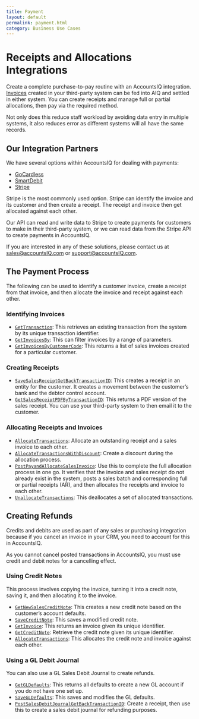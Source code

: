 ```yaml
---
title: Payment
layout: default
permalink: payment.html
category: Business Use Cases
---
```

# Receipts and Allocations Integrations

Create a complete purchase-to-pay routine with an AccountsIQ integration. [Invoices](sales.html) created in your third-party system can be fed into AIQ and settled in either system. You can create receipts and manage full or partial allocations, then pay via the required method. 

Not only does this reduce staff workload by avoiding data entry in multiple systems, it also reduces error as different systems will all have the same records.

## Our Integration Partners
We have several options within AccountsIQ for dealing with payments:

- [GoCardless](https://gocardless.com/)
- [SmartDebit](https://www.accountsiq.com/features/integrations/smartdebit/)
- [Stripe](https://www.accountsiq.com/features/integrations/stripe-payments/)
  
Stripe is the most commonly used option. Stripe can identify the invoice and its customer and then create a receipt. The receipt and invoice then get allocated against each other.

Our API can read and write data to Stripe to create payments for customers to make in their third-party system, or we can read data from the Stripe API to create payments in AccountsIQ. 

If you are interested in any of these solutions, please contact us at [sales@accountsIQ.com](mailto:sales@accountsIQ.com) or [support@accountsIQ.com](mailto:support@accountsIQ.com).

## The Payment Process
The following can be used to identify a customer invoice, create a receipt from that invoice, and then allocate the invoice and receipt against each other.

### Identifying Invoices
- [`GetTransaction`](https://github.com/accountsIQ/API-Wiki/wiki/GetTransaction): This retrieves an existing transaction from the system by its unique transaction identifier.
- [`GetInvoicesBy`](https://github.com/accountsIQ/API-Wiki/wiki/GetInvoicesBy): This can filter invoices by a range of parameters.
- [`GetInvoicesByCustomerCode`](https://github.com/accountsIQ/API-Wiki/wiki/GetInvoicesByCustomerCode): This returns a list of sales invoices created for a particular customer.

### Creating Receipts
- [`SaveSalesReceiptGetBackTransactionID`](https://github.com/accountsIQ/API-Wiki/wiki/SaveSalesReceiptGetBackTransactionID): This creates a receipt in an entity for the customer. It creates a movement between the customer’s bank and the debtor control account.
- [`GetSalesReceiptPDFByTransactionID`](https://github.com/accountsIQ/API-Wiki/wiki/GetSalesReceiptPDFByTransactionID): This returns a PDF version of the sales receipt. You can use your third-party system to then email it to the customer.

### Allocating Receipts and Invoices
- [`AllocateTransactions`](https://github.com/accountsIQ/API-Wiki/wiki/AllocateTransactions): Allocate an outstanding receipt and a sales invoice to each other.
- [`AllocateTransactionsWithDiscount`](https://github.com/accountsIQ/API-Wiki/wiki/AllocateTransactionsWithDiscount): Create a discount during the allocation process.
- [`PostPayandAllocateSalesInvoice`](https://github.com/accountsIQ/API-Wiki/wiki/PostPayAndAllocateSalesInvoice): Use this to complete the full allocation process in one go. It verifies that the invoice and sales receipt do not already exist in the system, posts a sales batch and corresponding full or partial receipts (AR), and then allocates the receipts and invoice to each other.
- [`UnallocateTransactions`](https://github.com/accountsIQ/API-Wiki/wiki/UnallocateTransactions): This deallocates a set of allocated transactions.

## Creating Refunds 
Credits and debits are used as part of any sales or purchasing integration because if you cancel an invoice in your CRM, you need to account for this in AccountsIQ. 

As you cannot cancel posted transactions in AccountsIQ, you must use credit and debit notes for a cancelling effect. 

### Using Credit Notes
This process involves copying the invoice, turning it into a credit note, saving it, and then allocating it to the invoice.

- [`GetNewSalesCreditNote`](https://github.com/accountsIQ/API-Wiki/wiki/GetNewSalesCreditNote): This creates a new credit note based on the customer’s account defaults.
- [`SaveCreditNote`](https://github.com/accountsIQ/API-Wiki/wiki/SaveCreditNote): This saves a modified credit note.
- [`GetInvoice`](https://github.com/accountsIQ/API-Wiki/wiki/GetInvoice): This returns an invoice given its unique identifier.
- [`GetCreditNote`](https://github.com/accountsIQ/API-Wiki/wiki/GetCreditNote): Retrieve the credit note given its unique identifier.
- [`AllocateTransactions`](https://github.com/accountsIQ/API-Wiki/wiki/AllocateTransactions): This allocates the credit note and invoice against each other. 

### Using a GL Debit Journal
You can also use a GL Sales Debit Journal to create refunds.

- [`GetGLDefaults`](https://github.com/accountsIQ/API-Wiki/wiki/GetGLDefaults): This returns all defaults to create a new GL account if you do not have one set up.
- [`SaveGLDefaults`](https://github.com/accountsIQ/API-Wiki/wiki/SaveGLDefaults): This saves and modifies the GL defaults.
- [`PostSalesDebitJournalGetBackTransactionID`](https://github.com/accountsIQ/API-Wiki/wiki/PostSalesDebitJournalGetBackTransactionID): Create a receipt, then use this to create a sales debit journal for refunding purposes.

